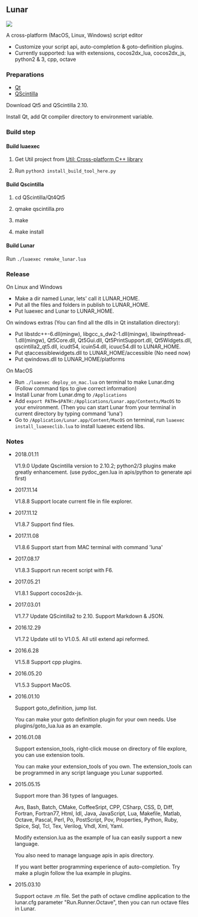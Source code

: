 ## Lunar ##

![](https://github.com/joshua-meng/Lunar/wiki/assets/lunar_linux.png)

A cross-platform (MacOS, Linux, Windows) script editor

- Customize your script api, auto-completion & goto-definition plugins.
- Currently supported: lua with extensions, cocos2dx_lua, cocos2dx_js, python2 & 3, cpp, octave 

### Preparations ###

- [Qt](https://www.qt.io/)
- [QScintilla](https://github.com/jie-meng/QScintilla)

Download Qt5 and QScintilla 2.10.

Install Qt, add Qt compiler directory to environment variable.

### Build step ###

#### Build luaexec ####

1. Get Util project from [Util: Cross-platform C++ library](https://github.com/jie-meng/Util)

2. Run `python3 install_build_tool_here.py`
 
#### Build Qscintilla ####

1. cd QScintilla/Qt4Qt5

2. qmake qscintilla.pro

3. make

4. make install

#### Build Lunar ####

Run `./luaexec remake_lunar.lua`

### Release ###

On Linux and Windows 

- Make a dir named Lunar, lets' call it LUNAR_HOME. 
- Put all the files and folders in publish to LUNAR_HOME.
- Put luaexec and Lunar to LUNAR_HOME.

On windows extras (You can find all the dlls in Qt installation directory):

- Put libstdc++-6.dll(mingw), libgcc_s_dw2-1.dll(mingw), libwinpthread-1.dll(mingw), Qt5Core.dll, Qt5Gui.dll,  Qt5PrintSupport.dll, Qt5Widgets.dll, qscintilla2_qt5.dll, icudt54, icuin54.dll, icuuc54.dll to LUNAR_HOME.
- Put qtaccessiblewidgets.dll to LUNAR_HOME/accessible (No need now)
- Put qwindows.dll to LUNAR_HOME/platforms

On MacOS

- Run `./luaexec deploy_on_mac.lua` on terminal to make Lunar.dmg (Follow command tips to give correct information)
- Install Lunar from Lunar.dmg to `/Applications`
- Add `export PATH=$PATH:/Applications/Lunar.app/Contents/MacOS` to your environment. (Then you can start Lunar from your terminal in current directory by typing command 'luna')
- Go to `/Application/Lunar.app/Content/MacOS` on terminal, run `luaexec install_luaexeclib.lua` to install luaexec extend libs.

### Notes ###

- 2018.01.11

    V1.9.0 Update Qscintilla version to 2.10.2; python2/3 plugins make greatly enhancement. (use pydoc_gen.lua in apis/python to generate api first)

- 2017.11.14
    
    V1.8.8 Support locate current file in file explorer.

- 2017.11.12
    
    V1.8.7 Support find files.
    
- 2017.11.08
	
	V1.8.6 Support start from MAC terminal with command 'luna'

- 2017.08.17

	V1.8.3 Support run recent script with F6.
    
- 2017.05.21
    
    V1.8.1 Support cocos2dx-js.
    
- 2017.03.01

    V1.7.7 Update QScintilla2 to 2.10. Support Markdown & JSON.

- 2016.12.29
	
    V1.7.2 Update util to V1.0.5. All util extend api reformed.
    
- 2016.6.28
    
    V1.5.8 Support cpp plugins.

- 2016.05.20

    V1.5.3 Support MacOS. 
    
- 2016.01.10
    
    Support goto_definition, jump list.

    You can make your goto definition plugin for your own needs. Use plugins/goto_lua.lua as an example.
   
- 2016.01.08

	Support extension_tools, right-click mouse on directory of file explore, you can use extension tools.
	
	You can make your extension_tools of you own. The extension_tools can be programmed in any script language you Lunar supported.
    
- 2015.05.15

	Support more than 36 types of languages.
	
	Avs, Bash, Batch, CMake, CoffeeSript, CPP, CSharp, CSS, D, Diff, Fortran, Fortran77, Html, Idl, 
	Java, JavaScript, Lua, Makefile, Matlab, Octave, Pascal, Perl, Po, PostScript, Pov, Properties, 
	Python, Ruby, Spice, Sql, Tcl, Tex, Verilog, Vhdl, Xml, Yaml.
	
	Modify extension.lua as the example of lua can easily support a new language.
	
	You also need to manage language apis in apis directory.

	If you want better programming experience of auto-completion. Try make a plugin follow the lua example in plugins.

- 2015.03.10

	Support octave .m file. Set the path of octave cmdline application to the lunar.cfg parameter "Run.Runner.Octave", then you can run octave files in Lunar.
